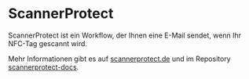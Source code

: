 # ScannerProtect
ScannerProtect ist ein Workflow, der Ihnen eine E-Mail sendet, wenn Ihr NFC-Tag gescannt wird.

Mehr Informationen gibt es auf <a href="https://scannerprotect.de" target="_blank">scannerprotect.de</a> und im Repository [scannerprotect-docs](https://github.com/ScannerProtect/scannerprotect-docs).
